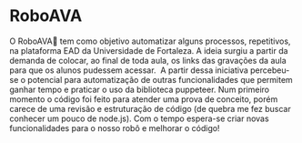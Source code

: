 # RoboAVA

O RoboAVA🤖 tem como objetivo automatizar alguns processos, repetitivos, na plataforma EAD da Universidade de Fortaleza. A ideia surgiu a partir da demanda de colocar, ao final de toda aula, os links das gravações da aula para que os alunos pudessem acessar. 
A partir dessa iniciativa percebeu-se o potencial para automatização de outras funcionalidades que permitem ganhar tempo e praticar o uso da biblioteca puppeteer. Num primeiro momento o código foi feito para atender uma prova de conceito, porém carece de uma revisão e estruturação de código (de quebra me fez buscar conhecer um pouco de node.js). Com o tempo espera-se criar novas funcionalidades para o nosso robô e melhorar o código!
